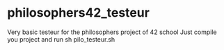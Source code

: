 # philosophers42_testeur
Very basic testeur for the philosophers project of 42 school
Just compile you project and run sh pilo_testeur.sh
